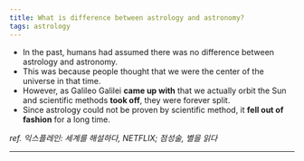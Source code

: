 ```yaml
---
title: What is difference between astrology and astronomy?
tags: astrology
---
```


- In the past, humans had assumed there was no difference between astrology and astronomy.
- This was because people thought that we were the center of the universe in that time.
- However, as Galileo Galilei **came up with** that we actually orbit the Sun and scientific methods **took off**, they were forever split.
- Since astrology could not be proven by scientific method, it **fell out of fashion** for a long time.    

*ref. 익스플레인: 세계를 해설하다, NETFLIX; 점성술, 별을 읽다*

---
